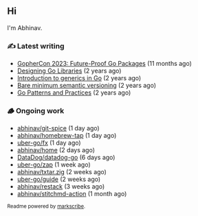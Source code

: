 ## Hi

I'm Abhinav.

### ✍️ Latest writing


- [GopherCon 2023: Future-Proof Go Packages](https://abhinavg.net/2023/09/27/future-proof-packages/) (11 months ago)
- [Designing Go Libraries](https://abhinavg.net/2022/12/06/designing-go-libraries/) (2 years ago)
- [Introduction to generics in Go](https://abhinavg.net/2022/11/23/generics-intro/) (2 years ago)
- [Bare minimum semantic versioning](https://abhinavg.net/2022/11/07/semver/) (2 years ago)
- [Go Patterns and Practices](https://abhinavg.net/2022/09/19/go-patterns-and-practices-talk/) (2 years ago)

### 🪵 Ongoing work


- [abhinav/git-spice](https://github.com/abhinav/git-spice) (1 day ago)
- [abhinav/homebrew-tap](https://github.com/abhinav/homebrew-tap) (1 day ago)
- [uber-go/fx](https://github.com/uber-go/fx) (1 day ago)
- [abhinav/home](https://github.com/abhinav/home) (2 days ago)
- [DataDog/datadog-go](https://github.com/DataDog/datadog-go) (6 days ago)
- [uber-go/zap](https://github.com/uber-go/zap) (1 week ago)
- [abhinav/txtar.zig](https://github.com/abhinav/txtar.zig) (2 weeks ago)
- [uber-go/guide](https://github.com/uber-go/guide) (2 weeks ago)
- [abhinav/restack](https://github.com/abhinav/restack) (3 weeks ago)
- [abhinav/stitchmd-action](https://github.com/abhinav/stitchmd-action) (1 month ago)

<sub>Readme powered by [markscribe](https://github.com/muesli/markscribe).</sub>
